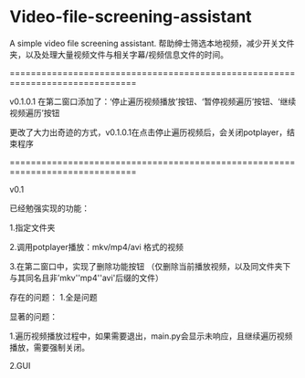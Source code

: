 # Video-file-screening-assistant
A simple video file screening assistant. 帮助绅士筛选本地视频，减少开关文件夹，以及处理大量视频文件与相关字幕/视频信息文件的时间。

==============================================================================

v0.1.0.1
在第二窗口添加了：‘停止遍历视频播放’按钮、‘暂停视频遍历’按钮、‘继续视频遍历’按钮

更改了大力出奇迹的方式，v0.1.0.1在点击停止遍历视频后，会关闭potplayer，结束程序

==============================================================================

v0.1

已经勉强实现的功能：

1.指定文件夹

2.调用potplayer播放：mkv/mp4/avi 格式的视频

3.在第二窗口中，实现了删除功能按钮 （仅删除当前播放视频，以及同文件夹下与其同名且非’mkv''mp4''avi'后缀的文件）

存在的问题：
1.全是问题

显著的问题：

1.遍历视频播放过程中，如果需要退出，main.py会显示未响应，且继续遍历视频播放，需要强制关闭。

2.GUI
